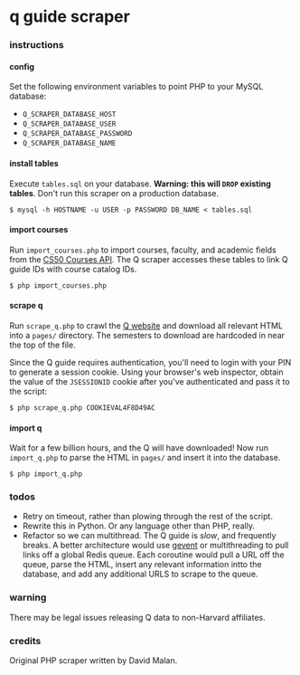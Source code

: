 # q guide scraper

### instructions

#### config
Set the following environment variables to point PHP to your MySQL database:

* `Q_SCRAPER_DATABASE_HOST`
* `Q_SCRAPER_DATABASE_USER`
* `Q_SCRAPER_DATABASE_PASSWORD`
* `Q_SCRAPER_DATABASE_NAME`

#### install tables

Execute `tables.sql` on your database. **Warning: this will `DROP` existing
tables**. Don't run this scraper on a production database.

    $ mysql -h HOSTNAME -u USER -p PASSWORD DB_NAME < tables.sql

#### import courses

Run `import_courses.php` to import courses, faculty, and academic fields from
the [CS50 Courses API][courses api]. The Q scraper accesses these tables to link
Q guide IDs with course catalog IDs.

    $ php import_courses.php

#### scrape q

Run `scrape_q.php` to crawl the [Q website][q] and download all relevant HTML
into a `pages/` directory. The semesters to download are hardcoded in near the
top of the file.

Since the Q guide requires authentication, you'll need to login with your PIN to 
generate a session cookie. Using your browser's web inspector, obtain the value
of the `JSESSIONID` cookie after you've authenticated and pass it to the script:

    $ php scrape_q.php COOKIEVAL4F8D49AC

#### import q

Wait for a few billion hours, and the Q will have downloaded! Now run
`import_q.php` to parse the HTML in `pages/` and insert it into the database.

    $ php import_q.php

### todos

* Retry on timeout, rather than plowing through the rest of the script.
* Rewrite this in Python. Or any language other than PHP, really.
* Refactor so we can multithread. The Q guide is *slow*, and frequently breaks.
  A better architecture would use [gevent][gevent] or multithreading to pull
  links off a global Redis queue. Each coroutine would pull a URL off the queue,
  parse the HTML, insert any relevant information intto the database, and add
  any additional URLS to scrape to the queue.

### warning

There may be legal issues releasing Q data to non-Harvard affiliates.

### credits

Original PHP scraper written by David Malan.

[courses api]: https://manual.cs50.net/HarvardCourses_API
[q]: https://webapps.fas.harvard.edu/course_evaluation_reports/fas/
[gevent]: http://www.gevent.org/